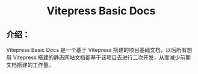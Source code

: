 <h1 align="center">Vitepress Basic Docs</h1>

## 介绍：

Vitepress Basic Docs 是一个基于 Vitepress 搭建的项目基础文档，以后所有想用 Vitepress 搭建的静态网站文档都基于该项目去进行二次开发，从而减少前期文档搭建的工作量。
